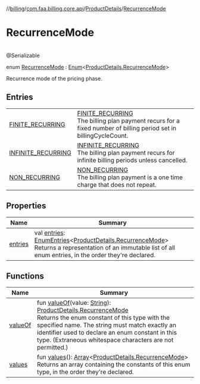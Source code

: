 //[billing](../../../../index.md)/[com.faa.billing.core.api](../../index.md)/[ProductDetails](../index.md)/[RecurrenceMode](index.md)

# RecurrenceMode

\
@Serializable

enum [RecurrenceMode](index.md) : [Enum](https://kotlinlang.org/api/latest/jvm/stdlib/kotlin/-enum/index.html)&lt;[ProductDetails.RecurrenceMode](index.md)&gt; 

Recurrence mode of the pricing phase.

## Entries

| | |
|---|---|
| [FINITE_RECURRING](-f-i-n-i-t-e_-r-e-c-u-r-r-i-n-g/index.md) | [FINITE_RECURRING](-f-i-n-i-t-e_-r-e-c-u-r-r-i-n-g/index.md)<br>The billing plan payment recurs for a fixed number of billing period set in billingCycleCount. |
| [INFINITE_RECURRING](-i-n-f-i-n-i-t-e_-r-e-c-u-r-r-i-n-g/index.md) | [INFINITE_RECURRING](-i-n-f-i-n-i-t-e_-r-e-c-u-r-r-i-n-g/index.md)<br>The billing plan payment recurs for infinite billing periods unless cancelled. |
| [NON_RECURRING](-n-o-n_-r-e-c-u-r-r-i-n-g/index.md) | [NON_RECURRING](-n-o-n_-r-e-c-u-r-r-i-n-g/index.md)<br>The billing plan payment is a one time charge that does not repeat. |

## Properties

| Name | Summary |
|---|---|
| [entries](entries.md) | val [entries](entries.md): [EnumEntries](https://kotlinlang.org/api/latest/jvm/stdlib/kotlin.enums/-enum-entries/index.html)&lt;[ProductDetails.RecurrenceMode](index.md)&gt;<br>Returns a representation of an immutable list of all enum entries, in the order they're declared. |

## Functions

| Name | Summary |
|---|---|
| [valueOf](value-of.md) | fun [valueOf](value-of.md)(value: [String](https://kotlinlang.org/api/latest/jvm/stdlib/kotlin/-string/index.html)): [ProductDetails.RecurrenceMode](index.md)<br>Returns the enum constant of this type with the specified name. The string must match exactly an identifier used to declare an enum constant in this type. (Extraneous whitespace characters are not permitted.) |
| [values](values.md) | fun [values](values.md)(): [Array](https://kotlinlang.org/api/latest/jvm/stdlib/kotlin/-array/index.html)&lt;[ProductDetails.RecurrenceMode](index.md)&gt;<br>Returns an array containing the constants of this enum type, in the order they're declared. |
